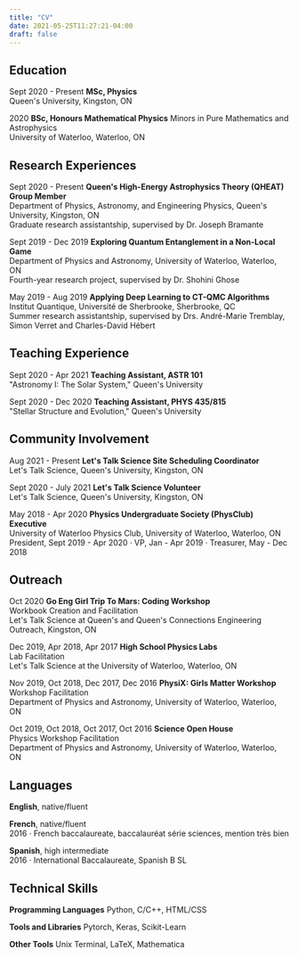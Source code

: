 ```yaml
---
title: "CV"
date: 2021-05-25T11:27:21-04:00
draft: false
---
```


## **Education**

Sept 2020 - Present
**MSc, Physics**  
Queen's University, Kingston, ON

2020
**BSc, Honours Mathematical Physics**
Minors in Pure Mathematics and Astrophysics  
University of Waterloo, Waterloo, ON

## **Research Experiences**

Sept 2020 - Present
**Queen's High-Energy Astrophysics Theory (QHEAT) Group Member**  
Department of Physics, Astronomy, and Engineering Physics, Queen's University, Kingston, ON  
Graduate research assistantship, supervised by Dr. Joseph Bramante

Sept 2019 - Dec 2019
**Exploring Quantum Entanglement in a Non-Local Game**  
Department of Physics and Astronomy, University of Waterloo, Waterloo, ON  
Fourth-year research project, supervised by Dr. Shohini Ghose

May 2019 - Aug 2019
**Applying Deep Learning to CT-QMC Algorithms**  
Institut Quantique, Université de Sherbrooke, Sherbrooke, QC  
Summer research assistantship, supervised by Drs. André-Marie Tremblay, Simon Verret and Charles-David Hébert


## **Teaching Experience**

Sept 2020 - Apr 2021
**Teaching Assistant, ASTR 101**  
"Astronomy I: The Solar System," Queen's University

Sept 2020 - Dec 2020
**Teaching Assistant, PHYS 435/815**  
"Stellar Structure and Evolution," Queen's University

## **Community Involvement**

Aug 2021 - Present
**Let's Talk Science Site Scheduling Coordinator**  
Let's Talk Science, Queen's University, Kingston, ON

Sept 2020 - July 2021
**Let's Talk Science Volunteer**  
Let's Talk Science, Queen's University, Kingston, ON

May 2018 - Apr 2020
**Physics Undergraduate Society (PhysClub) Executive**  
University of Waterloo Physics Club, University of Waterloo, Waterloo, ON  
President, Sept 2019 - Apr 2020 · VP, Jan - Apr 2019 · Treasurer, May - Dec 2018

## **Outreach**

Oct 2020
**Go Eng Girl Trip To Mars: Coding Workshop**  
Workbook Creation and Facilitation  
Let's Talk Science at Queen's and Queen's Connections Engineering Outreach, Kingston, ON

Dec 2019, Apr 2018, Apr 2017
**High School Physics Labs**  
Lab Facilitation  
Let's Talk Science at the University of Waterloo, Waterloo, ON

Nov 2019, Oct 2018, Dec 2017, Dec 2016
**PhysiX: Girls Matter Workshop**  
Workshop Facilitation  
Department of Physics and Astronomy, University of Waterloo, Waterloo, ON

Oct 2019, Oct 2018, Oct 2017, Oct 2016
**Science Open House**  
Physics Workshop Facilitation  
Department of Physics and Astronomy, University of Waterloo, Waterloo, ON

## **Languages**

**English**, native/fluent

**French**, native/fluent  
2016 · French baccalaureate, baccalauréat série sciences, mention très bien

**Spanish**, high intermediate  
2016 · International Baccalaureate, Spanish B SL

## **Technical Skills**

**Programming Languages**
Python, C/C++, HTML/CSS

**Tools and Libraries**
Pytorch, Keras, Scikit-Learn

**Other Tools**
Unix Terminal, LaTeX, Mathematica
